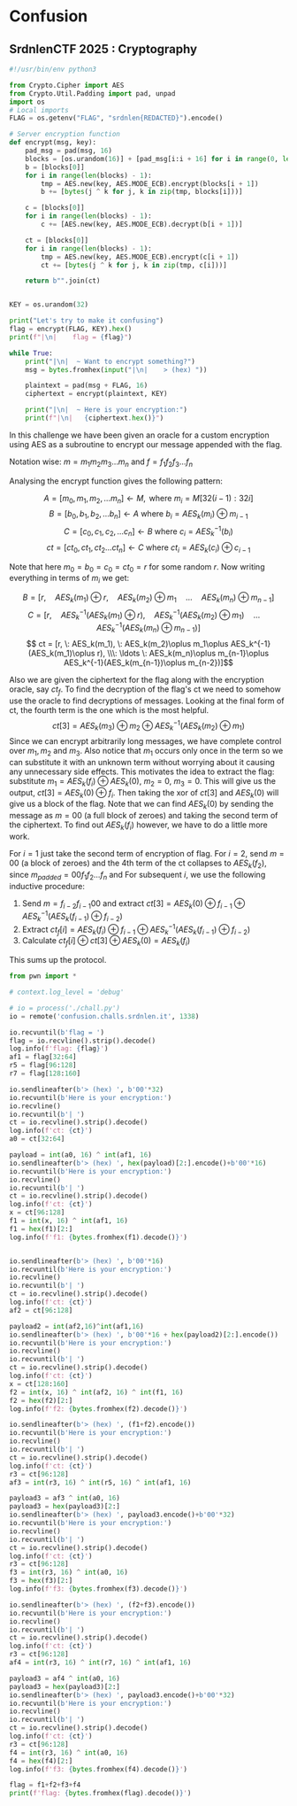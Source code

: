 # Confusion
##  SrdnlenCTF 2025 : Cryptography

```python
#!/usr/bin/env python3

from Crypto.Cipher import AES
from Crypto.Util.Padding import pad, unpad
import os
# Local imports
FLAG = os.getenv("FLAG", "srdnlen{REDACTED}").encode()

# Server encryption function
def encrypt(msg, key):
    pad_msg = pad(msg, 16)
    blocks = [os.urandom(16)] + [pad_msg[i:i + 16] for i in range(0, len(pad_msg), 16)]
    b = [blocks[0]]
    for i in range(len(blocks) - 1):
        tmp = AES.new(key, AES.MODE_ECB).encrypt(blocks[i + 1])
        b += [bytes(j ^ k for j, k in zip(tmp, blocks[i]))]

    c = [blocks[0]]
    for i in range(len(blocks) - 1):
        c += [AES.new(key, AES.MODE_ECB).decrypt(b[i + 1])]

    ct = [blocks[0]]
    for i in range(len(blocks) - 1):
        tmp = AES.new(key, AES.MODE_ECB).encrypt(c[i + 1])
        ct += [bytes(j ^ k for j, k in zip(tmp, c[i]))]

    return b"".join(ct)


KEY = os.urandom(32)

print("Let's try to make it confusing")
flag = encrypt(FLAG, KEY).hex()
print(f"|\n|    flag = {flag}")

while True:
    print("|\n|  ~ Want to encrypt something?")
    msg = bytes.fromhex(input("|\n|    > (hex) "))

    plaintext = pad(msg + FLAG, 16)
    ciphertext = encrypt(plaintext, KEY)

    print("|\n|  ~ Here is your encryption:")
    print(f"|\n|   {ciphertext.hex()}")
```

In this challenge we have been given an oracle for a custom encryption using AES as a subroutine to encrypt our message appended with the flag.

Notation wise: $m=m_1m_2m_3\ldots m_n$ and $f = f_1f_2f_3\ldots f_n$

Analysing the encrypt function gives the following pattern:

$$ A = [m_0, m_1, m_2, \ldots m_n] \leftarrow M, \text{ where } m_i = M[32(i-1):32i]$$
$$B = [b_0, b_1, b_2, \ldots b_n] \leftarrow A \text{ where } b_i = AES_k(m_i)\oplus m_{i-1} $$
$$C = [c_0, c_1, c_2, \ldots c_n] \leftarrow B \text{ where } c_i = AES^{-1}_k(b_i)$$
$$ct = [ct_0, ct_1, ct_2 \ldots ct_n] \leftarrow C \text{ where } ct_i = AES_k(c_i)\oplus c_{i-1}$$

Note that here $m_0 = b_0 = c_0 = ct_0 = r$ for some random $r$. Now writing everything in terms of $m_i$ we get:

$$ B = [r,\quad AES_k(m_1)\oplus r, \quad AES_k(m_2)\oplus m_1 \quad \ldots \quad AES_k(m_n)\oplus m_{n-1}]$$
$$ C = [r, \quad AES_k^{-1}(AES_k(m_1)\oplus r), \quad AES_k^{-1}(AES_k(m_2)\oplus m_1) \quad \ldots \quad AES_k^{-1}(AES_k(m_n)\oplus m_{n-1})]$$
$$ ct = [r, \: AES_k(m_1), \: AES_k(m_2)\oplus m_1\oplus AES_k^{-1}(AES_k(m_1)\oplus r), \\\: \ldots \: AES_k(m_n)\oplus m_{n-1}\oplus AES_k^{-1}(AES_k(m_{n-1})\oplus m_{n-2})]$$

Also we are given the ciphertext for the flag along with the encryption oracle, say $ct_f$. To find the decryption of the flag's ct we need to somehow use the oracle to find decryptions of messages. Looking at the final form of ct, the fourth term is the one which is the most helpful.
$$ct[3] = AES_k(m_3)\oplus m_2\oplus AES_k^{-1}(AES_k(m_2)\oplus m_1)$$
Since we can encrypt arbitrarily long messages, we have complete control over $m_1, m_2$ and $m_3$. Also notice that $m_1$ occurs only once in the term so we can substitute it with an unknown term without worrying about it causing any unnecessary side effects. This motivates the idea to extract the flag: substitute $m_1 = AES_k(f_i)\oplus AES_k(0)$, $m_2 = 0$, $m_3 = 0$. This will give us the output, $ct[3] = AES_k(0) \oplus f_i$. Then taking the xor of $ct[3]$ and $AES_k(0)$ will give us a block of the flag. Note that we can find $AES_k(0)$ by sending the message as $m=00$ (a full block of zeroes) and taking the second term of the ciphertext. To find out $AES_k(f_i)$ however, we have to do a little more work.

For $i=1$ just take the second term of encryption of flag. For $i=2$, send $m=00$ (a block of zeroes) and the 4th term of the ct collapses to $AES_k(f_2)$, since $m_{padded} =00 f_1 f_2\ldots f_n$ and  For subsequent $i$, we use the following inductive procedure:
1. Send $m=f_{i-2} f_{i-1} 00$ and extract $ct[3] = AES_k(0)\oplus f_{i-1} \oplus AES_k^{-1}(AES_k(f_{i-1})\oplus f_{i-2})$
2. Extract $ct_f[i] = AES_k(f_i) \oplus f_{i-1} \oplus AES_k^{-1}(AES_k(f_{i-1})\oplus f_{i-2})$
3. Calculate $ct_f[i] \oplus ct[3] \oplus AES_k(0) = AES_k(f_i)$

This sums up the protocol.

```python
from pwn import *

# context.log_level = 'debug'

# io = process('./chall.py')
io = remote('confusion.challs.srdnlen.it', 1338)

io.recvuntil(b'flag = ')
flag = io.recvline().strip().decode()
log.info(f'flag: {flag}')
af1 = flag[32:64]
r5 = flag[96:128]
r7 = flag[128:160]

io.sendlineafter(b'> (hex) ', b'00'*32)
io.recvuntil(b'Here is your encryption:')
io.recvline()
io.recvuntil(b'| ')
ct = io.recvline().strip().decode()
log.info(f'ct: {ct}')
a0 = ct[32:64]

payload = int(a0, 16) ^ int(af1, 16)
io.sendlineafter(b'> (hex) ', hex(payload)[2:].encode()+b'00'*16)
io.recvuntil(b'Here is your encryption:')
io.recvline()
io.recvuntil(b'| ')
ct = io.recvline().strip().decode()
log.info(f'ct: {ct}')
x = ct[96:128]
f1 = int(x, 16) ^ int(af1, 16)
f1 = hex(f1)[2:]
log.info(f'f1: {bytes.fromhex(f1).decode()}')


io.sendlineafter(b'> (hex) ', b'00'*16)
io.recvuntil(b'Here is your encryption:')
io.recvline()
io.recvuntil(b'| ')
ct = io.recvline().strip().decode()
log.info(f'ct: {ct}')
af2 = ct[96:128]

payload2 = int(af2,16)^int(af1,16)
io.sendlineafter(b'> (hex) ', b'00'*16 + hex(payload2)[2:].encode())
io.recvuntil(b'Here is your encryption:')
io.recvline()
io.recvuntil(b'| ')
ct = io.recvline().strip().decode()
log.info(f'ct: {ct}')
x = ct[128:160]
f2 = int(x, 16) ^ int(af2, 16) ^ int(f1, 16)
f2 = hex(f2)[2:]
log.info(f'f2: {bytes.fromhex(f2).decode()}')

io.sendlineafter(b'> (hex) ', (f1+f2).encode())
io.recvuntil(b'Here is your encryption:')
io.recvline()
io.recvuntil(b'| ')
ct = io.recvline().strip().decode()
log.info(f'ct: {ct}')
r3 = ct[96:128]
af3 = int(r3, 16) ^ int(r5, 16) ^ int(af1, 16)

payload3 = af3 ^ int(a0, 16)
payload3 = hex(payload3)[2:]
io.sendlineafter(b'> (hex) ', payload3.encode()+b'00'*32)
io.recvuntil(b'Here is your encryption:')
io.recvline()
io.recvuntil(b'| ')
ct = io.recvline().strip().decode()
log.info(f'ct: {ct}')
r3 = ct[96:128]
f3 = int(r3, 16) ^ int(a0, 16)
f3 = hex(f3)[2:]
log.info(f'f3: {bytes.fromhex(f3).decode()}')

io.sendlineafter(b'> (hex) ', (f2+f3).encode())
io.recvuntil(b'Here is your encryption:')
io.recvline()
io.recvuntil(b'| ')
ct = io.recvline().strip().decode()
log.info(f'ct: {ct}')
r3 = ct[96:128]
af4 = int(r3, 16) ^ int(r7, 16) ^ int(af1, 16)

payload3 = af4 ^ int(a0, 16)
payload3 = hex(payload3)[2:]
io.sendlineafter(b'> (hex) ', payload3.encode()+b'00'*32)
io.recvuntil(b'Here is your encryption:')
io.recvline()
io.recvuntil(b'| ')
ct = io.recvline().strip().decode()
log.info(f'ct: {ct}')
r3 = ct[96:128]
f4 = int(r3, 16) ^ int(a0, 16)
f4 = hex(f4)[2:]
log.info(f'f3: {bytes.fromhex(f4).decode()}')

flag = f1+f2+f3+f4
print(f'flag: {bytes.fromhex(flag).decode()}')
```
